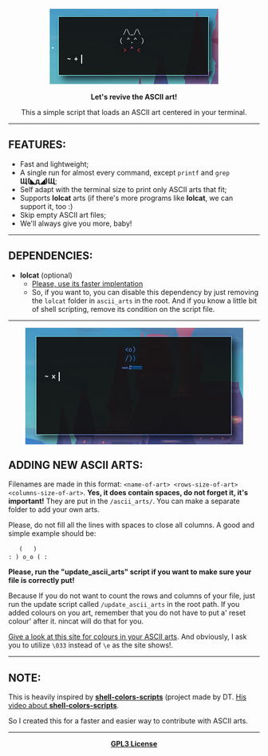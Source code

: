 <p align="center">
  <img src="/.github/preview.png" alt="Preview of one ASCII art in ST.">
</p>

<p align="center"><b>Let's revive the ASCII art!</b></p>

<p align="center">This a simple script that loads an ASCII art centered in your terminal.</p>

---

## FEATURES:
+ Fast and lightweight;
+ A single run for almost every command, except `printf` and `grep` **Щ(◣д◢)Щ**;
+ Self adapt with the terminal size to print only ASCII arts that fit;
+ Supports **lolcat** arts (if there's more programs like **lolcat**, we can support it, too :)
+ Skip empty ASCII art files;
+ We'll always give you more, baby!

---

## DEPENDENCIES:
+ **lolcat** (optional)
  - [Please, use its faster implentation](https://github.com/jaseg/lolcat)
  - So, if you want to, you can disable this dependency by just removing the `lolcat` folder in `ascii_arts` in the root. And if you know a little bit of shell scripting, remove its condition on the script file.

---

<p align="center">
  <img align="center" src="/.github/new_art.png" alt="Preview of one ASCII art with lolcat."/>
</p>

## ADDING NEW ASCII ARTS:

Filenames are made in this format: `<name-of-art> <rows-size-of-art> <columns-size-of-art>`. **Yes, it does contain spaces, do not forget it, it's important!** They are put in the `/ascii_arts/`. You can make a separate folder to add your own arts.

Please, do not fill all the lines with spaces to close all columns. A good and simple example should be:
```
   (   )
: ) o_o ( :
```

**Please, run the "update_ascii_arts" script if you want to make sure your file is correctly put!**

Because If you do not want to count the rows and columns of your file, just run the update script called `/update_ascii_arts` in the root path.
If you added colours on you art, remember that you do not have to put a' reset colour' after it. nincat will do that for you.

[Give a look at this site for colours in your ASCII arts](https://misc.flogisoft.com/bash/tip_colors_and_formatting).
And obviously, I ask you to utilize `\033` instead of `\e` as the site shows!.

---

## NOTE:

This is heavily inspired by [**shell-colors-scripts**](https://gitlab.com/dwt1/shell-color-scripts/-/tree/master) (project made by DT. [His video about **shell-colors-scripts**](https://www.youtube.com/watch?v=8Z1OKN6TgxI).

So I created this for a faster and easier way to contribute with ASCII arts.

---

<p align="center">
  <a href="/LICENSE"><b>GPL3 License</b></a>
</p>

